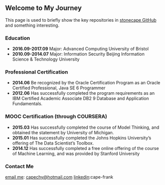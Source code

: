## Welcome to My Journey

This page is used to briefly show the key repositories in [stonecape GitHub](https://github.com/stonecape) and something interesting.

### Education
- **2016.09-2017.09**	Major: Advanced Computing	University of Bristol
- **2010.09-2014.07**	Major: Information Security	Beijing Information Science & Technology University 



### Professional Certification
- **2014.06**	Be recognized by the Oracle Certification Program as an Oracle Certified Professional, Java SE 6 Programmer
- **2012.06**	Has successfully completed the program requirements as an IBM Certified Academic Associate DB2 9 Database and Application Fundamentals.

### MOOC Certification (through COURSERA)                                                                                         
- **2015.03** 	Has successfully completed the course of Model Thinking, and obtained the statement by University of Michigan.
- **2015.01**	Has successfully completed the Johns Hopkins University’s offering of The Data Scientist’s Toolbox. 
- **2014.12**	Has successfully completed a free online offering of the course of Machine Learning, and was provided by Stanford University


### Contact Me
[email me](mailto:capechy@hotmail.com): capechy@hotmail.com
[linkedin](https://www.linkedin.com/in/cape-frank/):cape-frank
